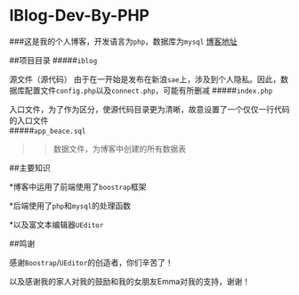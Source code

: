 # IBlog-Dev-By-PHP
###这是我的个人博客，开发语言为`php`，数据库为`mysql`
[博客地址](http://beace.applinzi.com/iblog/)

##项目目录
#####`iblog ` 
> 
源文件（源代码）
由于在一开始是发布在新浪`sae`上，涉及到个人隐私。因此，数据库配置文件`config.php`以及`connect.php`，可能有所删减
#####`index.php`
> 
入口文件，为了作为区分，使源代码目录更为清晰，故意设置了一个仅仅一行代码的入口文件  
#####`app_beace.sql`
> 
>>数据文件，为博客中创建的所有数据表

##主要知识
> 
*博客中运用了前端使用了`boostrap`框架
> 
*后端使用了`php`和`mysql`的处理函数
> 
*以及富文本编辑器`UEditor`


##鸣谢
> 
感谢`Boostrap`/`UEditor`的创造者，你们辛苦了！
> 
以及感谢我的家人对我的鼓励和我的女朋友Emma对我的支持，谢谢！
